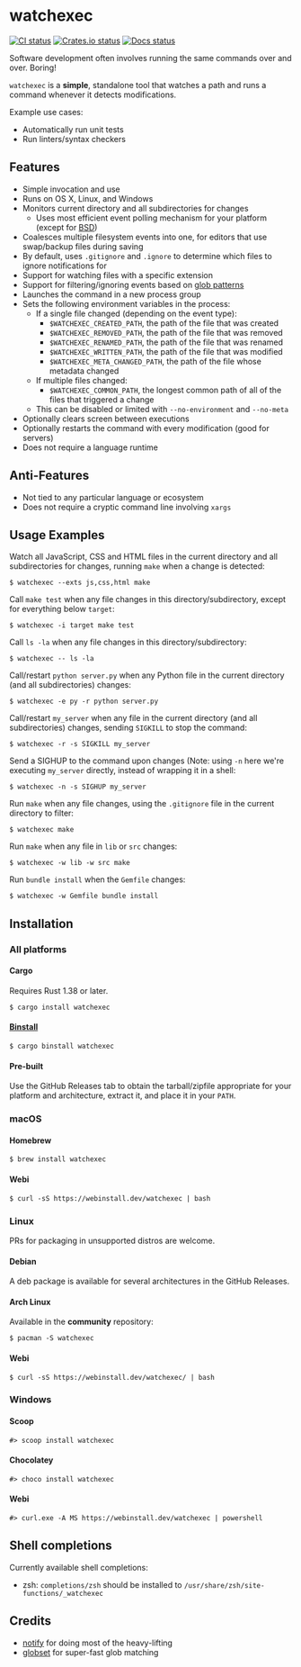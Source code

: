 # watchexec

[![CI status](https://github.com/watchexec/watchexec/actions/workflows/check.yml/badge.svg)](https://github.com/watchexec/watchexec/actions/workflows/check.yml)
[![Crates.io status](https://badgen.net/crates/v/watchexec)](https://crates.io/crates/watchexec)
[![Docs status](https://docs.rs/watchexec/badge.svg)](https://docs.rs/watchexec)

Software development often involves running the same commands over and over. Boring!

`watchexec` is a **simple**, standalone tool that watches a path and runs a command whenever it detects modifications.

Example use cases:

* Automatically run unit tests
* Run linters/syntax checkers

## Features

* Simple invocation and use
* Runs on OS X, Linux, and Windows
* Monitors current directory and all subdirectories for changes
    * Uses most efficient event polling mechanism for your platform (except for [BSD](https://github.com/notify-rs/notify#todo))
* Coalesces multiple filesystem events into one, for editors that use swap/backup files during saving
* By default, uses `.gitignore` and `.ignore` to determine which files to ignore notifications for
* Support for watching files with a specific extension
* Support for filtering/ignoring events based on [glob patterns](https://docs.rs/globset/*/globset/#syntax)
* Launches the command in a new process group
* Sets the following environment variables in the process:
    * If a single file changed (depending on the event type):
        * `$WATCHEXEC_CREATED_PATH`, the path of the file that was created
        * `$WATCHEXEC_REMOVED_PATH`, the path of the file that was removed
        * `$WATCHEXEC_RENAMED_PATH`, the path of the file that was renamed
        * `$WATCHEXEC_WRITTEN_PATH`, the path of the file that was modified
        * `$WATCHEXEC_META_CHANGED_PATH`, the path of the file whose metadata changed
    * If multiple files changed:
        * `$WATCHEXEC_COMMON_PATH`, the longest common path of all of the files that triggered a change
    * This can be disabled or limited with `--no-environment` and `--no-meta`
* Optionally clears screen between executions
* Optionally restarts the command with every modification (good for servers)
* Does not require a language runtime

## Anti-Features

* Not tied to any particular language or ecosystem
* Does not require a cryptic command line involving `xargs`

## Usage Examples

Watch all JavaScript, CSS and HTML files in the current directory and all subdirectories for changes, running `make` when a change is detected:

    $ watchexec --exts js,css,html make

Call `make test` when any file changes in this directory/subdirectory, except for everything below `target`:

    $ watchexec -i target make test

Call `ls -la` when any file changes in this directory/subdirectory:

    $ watchexec -- ls -la

Call/restart `python server.py` when any Python file in the current directory (and all subdirectories) changes:

    $ watchexec -e py -r python server.py

Call/restart `my_server` when any file in the current directory (and all subdirectories) changes, sending `SIGKILL` to stop the command:

    $ watchexec -r -s SIGKILL my_server

Send a SIGHUP to the command upon changes (Note: using `-n` here we're executing `my_server` directly, instead of wrapping it in a shell:

    $ watchexec -n -s SIGHUP my_server

Run `make` when any file changes, using the `.gitignore` file in the current directory to filter:

    $ watchexec make

Run `make` when any file in `lib` or `src` changes:

    $ watchexec -w lib -w src make

Run `bundle install` when the `Gemfile` changes:

    $ watchexec -w Gemfile bundle install

## Installation

### All platforms

#### Cargo

Requires Rust 1.38 or later.

    $ cargo install watchexec

#### [Binstall](https://github.com/ryankurte/cargo-binstall)

    $ cargo binstall watchexec

#### Pre-built

Use the GitHub Releases tab to obtain the tarball/zipfile appropriate for your platform and architecture, extract it, and place it in your `PATH`.

### macOS

#### Homebrew

    $ brew install watchexec

#### Webi

    $ curl -sS https://webinstall.dev/watchexec | bash

### Linux

PRs for packaging in unsupported distros are welcome.

#### Debian

A deb package is available for several architectures in the GitHub Releases.

#### Arch Linux

Available in the **community** repository:

    $ pacman -S watchexec

#### Webi

    $ curl -sS https://webinstall.dev/watchexec/ | bash

### Windows

#### Scoop

    #> scoop install watchexec

#### Chocolatey

    #> choco install watchexec

#### Webi

    #> curl.exe -A MS https://webinstall.dev/watchexec | powershell

## Shell completions

Currently available shell completions:

- zsh: `completions/zsh` should be installed to `/usr/share/zsh/site-functions/_watchexec`

## Credits

* [notify](https://github.com/passcod/notify) for doing most of the heavy-lifting
* [globset](https://crates.io/crates/globset) for super-fast glob matching
